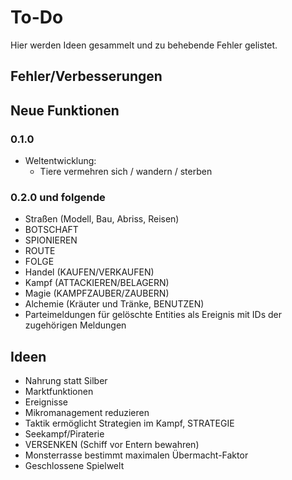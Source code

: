 # To-Do

Hier werden Ideen gesammelt und zu behebende Fehler gelistet.

## Fehler/Verbesserungen



## Neue Funktionen

### 0.1.0

- Weltentwicklung:
  - Tiere vermehren sich / wandern / sterben

### 0.2.0 und folgende

- Straßen (Modell, Bau, Abriss, Reisen)
- BOTSCHAFT
- SPIONIEREN
- ROUTE
- FOLGE
- Handel (KAUFEN/VERKAUFEN)
- Kampf (ATTACKIEREN/BELAGERN)
- Magie (KAMPFZAUBER/ZAUBERN)
- Alchemie (Kräuter und Tränke, BENUTZEN)
- Parteimeldungen für gelöschte Entities als Ereignis mit IDs der zugehörigen
  Meldungen

## Ideen

- Nahrung statt Silber
- Marktfunktionen
- Ereignisse
- Mikromanagement reduzieren
- Taktik ermöglicht Strategien im Kampf, STRATEGIE
- Seekampf/Piraterie
- VERSENKEN (Schiff vor Entern bewahren)
- Monsterrasse bestimmt maximalen Übermacht-Faktor
- Geschlossene Spielwelt
